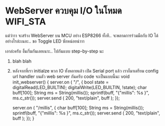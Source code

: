 # WebServer ควบคุม I/O ในโหมด WIFI_STA

แต่ว่าาา จะสร้าง WebServer บน MCU อย่าง ESP8266 ทั้งที.. จะพลาดการร่วมมือกับ IO ได้อย่างไรล่ะเนอะ.. ขอ Toggle LED ซักหน่อยน่าาา

เอาล่ะครับ งั้นเริ่มกันเลยเนาะ.. ไปกันแบบ step-by-step นะ

1. blah blah
2. หลังจากที่เรา initialze พวก IO ทั้งหลายแล้ว เปิด Serial port แล้ว เราก็มาเตรียม config  url handler บนตัว web server กันครับ code จะเป็นแบบนี้นะ
    void init_webserver() {
      server.on ( "/", []() {
        bool state = digitalRead(LED_BUILTIN);
        digitalWrite(LED_BUILTIN, !state);
        char buff[100];
        String ms = String(millis());
        sprintf(buff, "{\"millis\": %s }", ms.c_str());
        server.send ( 200, "text/plain", buff );
      });

      server.on ( "/millis", []() {
        char buff[100];
        String ms = String(millis());
        sprintf(buff, "{\"millis\": %s }", ms.c_str());
        server.send ( 200, "text/plain", buff );
      });
    }
